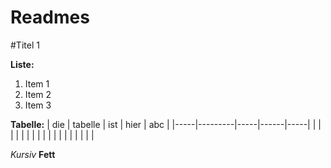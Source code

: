 Readmes
=======
#Titel 1

**Liste:**
1. Item 1
2. Item 2
3. Item 3

**Tabelle:**
| die | tabelle | ist | hier | abc |
|-----|---------|-----|------|-----|
|     |         |     |      |     |
|     |         |     |      |     |
|     |         |     |      |     |

*Kursiv*
**Fett**
